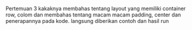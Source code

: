 Pertemuan 3 kakaknya membahas tentang layout yang memiliki container row, colom dan membahas tentang macam macam padding, center dan penerapannya pada kode. langsung diberikan contoh dan hasil run